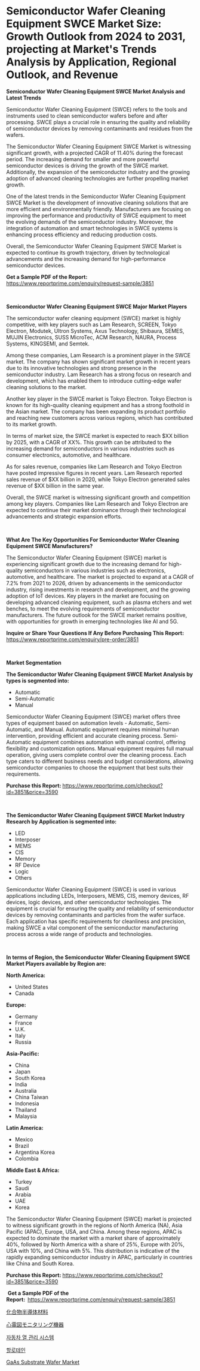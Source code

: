 <p><h1>Semiconductor Wafer Cleaning Equipment SWCE Market Size: Growth Outlook from 2024 to 2031, projecting at Market's Trends Analysis by Application, Regional Outlook, and Revenue</h1></p><p><strong>Semiconductor Wafer Cleaning Equipment SWCE Market Analysis and Latest Trends</strong></p>
<p><p>Semiconductor Wafer Cleaning Equipment (SWCE) refers to the tools and instruments used to clean semiconductor wafers before and after processing. SWCE plays a crucial role in ensuring the quality and reliability of semiconductor devices by removing contaminants and residues from the wafers.</p><p>The Semiconductor Wafer Cleaning Equipment SWCE Market is witnessing significant growth, with a projected CAGR of 11.40% during the forecast period. The increasing demand for smaller and more powerful semiconductor devices is driving the growth of the SWCE market. Additionally, the expansion of the semiconductor industry and the growing adoption of advanced cleaning technologies are further propelling market growth.</p><p>One of the latest trends in the Semiconductor Wafer Cleaning Equipment SWCE Market is the development of innovative cleaning solutions that are more efficient and environmentally friendly. Manufacturers are focusing on improving the performance and productivity of SWCE equipment to meet the evolving demands of the semiconductor industry. Moreover, the integration of automation and smart technologies in SWCE systems is enhancing process efficiency and reducing production costs.</p><p>Overall, the Semiconductor Wafer Cleaning Equipment SWCE Market is expected to continue its growth trajectory, driven by technological advancements and the increasing demand for high-performance semiconductor devices.</p></p>
<p><strong>Get a Sample PDF of the Report:&nbsp;</strong> <a href="https://www.reportprime.com/enquiry/request-sample/3851">https://www.reportprime.com/enquiry/request-sample/3851</a></p>
<p>&nbsp;</p>
<p><strong>Semiconductor Wafer Cleaning Equipment SWCE Major Market Players</strong></p>
<p><p>The semiconductor wafer cleaning equipment (SWCE) market is highly competitive, with key players such as Lam Research, SCREEN, Tokyo Electron, Modutek, Ultron Systems, Axus Technology, Shibaura, SEMES, MUJIN Electronics, SUSS MicroTec, ACM Research, NAURA, Process Systems, KINGSEMI, and Semtek.</p><p>Among these companies, Lam Research is a prominent player in the SWCE market. The company has shown significant market growth in recent years due to its innovative technologies and strong presence in the semiconductor industry. Lam Research has a strong focus on research and development, which has enabled them to introduce cutting-edge wafer cleaning solutions to the market.</p><p>Another key player in the SWCE market is Tokyo Electron. Tokyo Electron is known for its high-quality cleaning equipment and has a strong foothold in the Asian market. The company has been expanding its product portfolio and reaching new customers across various regions, which has contributed to its market growth.</p><p>In terms of market size, the SWCE market is expected to reach $XX billion by 2025, with a CAGR of XX%. This growth can be attributed to the increasing demand for semiconductors in various industries such as consumer electronics, automotive, and healthcare.</p><p>As for sales revenue, companies like Lam Research and Tokyo Electron have posted impressive figures in recent years. Lam Research reported sales revenue of $XX billion in 2020, while Tokyo Electron generated sales revenue of $XX billion in the same year.</p><p>Overall, the SWCE market is witnessing significant growth and competition among key players. Companies like Lam Research and Tokyo Electron are expected to continue their market dominance through their technological advancements and strategic expansion efforts.</p></p>
<p>&nbsp;</p>
<p><strong>What Are The Key Opportunities For Semiconductor Wafer Cleaning Equipment SWCE Manufacturers?</strong></p>
<p><p>The Semiconductor Wafer Cleaning Equipment (SWCE) market is experiencing significant growth due to the increasing demand for high-quality semiconductors in various industries such as electronics, automotive, and healthcare. The market is projected to expand at a CAGR of 7.2% from 2021 to 2026, driven by advancements in the semiconductor industry, rising investments in research and development, and the growing adoption of IoT devices. Key players in the market are focusing on developing advanced cleaning equipment, such as plasma etchers and wet benches, to meet the evolving requirements of semiconductor manufacturers. The future outlook for the SWCE market remains positive, with opportunities for growth in emerging technologies like AI and 5G.</p></p>
<p><strong>Inquire or Share Your Questions If Any Before Purchasing This Report:</strong> <a href="https://www.reportprime.com/enquiry/pre-order/3851">https://www.reportprime.com/enquiry/pre-order/3851</a></p>
<p>&nbsp;</p>
<p><strong>Market Segmentation</strong></p>
<p><strong>The Semiconductor Wafer Cleaning Equipment SWCE Market Analysis by types is segmented into:</strong></p>
<p><ul><li>Automatic</li><li>Semi-Automatic</li><li>Manual</li></ul></p>
<p><p>Semiconductor Wafer Cleaning Equipment (SWCE) market offers three types of equipment based on automation levels - Automatic, Semi-Automatic, and Manual. Automatic equipment requires minimal human intervention, providing efficient and accurate cleaning process. Semi-Automatic equipment combines automation with manual control, offering flexibility and customization options. Manual equipment requires full manual operation, giving users complete control over the cleaning process. Each type caters to different business needs and budget considerations, allowing semiconductor companies to choose the equipment that best suits their requirements.</p></p>
<p><strong>Purchase this Report:&nbsp;</strong><a href="https://www.reportprime.com/checkout?id=3851&price=3590">https://www.reportprime.com/checkout?id=3851&price=3590</a></p>
<p>&nbsp;</p>
<p><strong>The Semiconductor Wafer Cleaning Equipment SWCE Market Industry Research by Application is segmented into:</strong></p>
<p><ul><li>LED</li><li>Interposer</li><li>MEMS</li><li>CIS</li><li>Memory</li><li>RF Device</li><li>Logic</li><li>Others</li></ul></p>
<p><p>Semiconductor Wafer Cleaning Equipment (SWCE) is used in various applications including LEDs, Interposers, MEMS, CIS, memory devices, RF devices, logic devices, and other semiconductor technologies. The equipment is crucial for ensuring the quality and reliability of semiconductor devices by removing contaminants and particles from the wafer surface. Each application has specific requirements for cleanliness and precision, making SWCE a vital component of the semiconductor manufacturing process across a wide range of products and technologies.</p></p>
<p>&nbsp;</p>
<p><strong>In terms of Region, the Semiconductor Wafer Cleaning Equipment SWCE Market Players available by Region are:</strong></p>
<p>
    <p> <strong> North America: </strong>
        <ul>
            <li>United States</li>
            <li>Canada</li>
        </ul>
        </p> 
    <p> <strong> Europe: </strong>
        <ul>
            <li>Germany</li>
            <li>France</li>
            <li>U.K.</li>
            <li>Italy</li>
            <li>Russia</li>
        </ul>
        </p> 
    <p> <strong> Asia-Pacific: </strong>
        <ul>
            <li>China</li>
            <li>Japan</li>
            <li>South Korea</li>
            <li>India</li>
            <li>Australia</li>
            <li>China Taiwan</li>
            <li>Indonesia</li>
            <li>Thailand</li>
            <li>Malaysia</li>
        </ul>
        </p> 
    <p> <strong> Latin America: </strong>
        <ul>
            <li>Mexico</li>
            <li>Brazil</li>
            <li>Argentina Korea</li>
            <li>Colombia</li>
        </ul>
        </p> 
    <p> <strong> Middle East & Africa: </strong>
        <ul>
            <li>Turkey</li>
            <li>Saudi</li>
            <li>Arabia</li>
            <li>UAE</li>
            <li>Korea</li>
        </ul>
    </p>
    </p>
<p><p>The Semiconductor Wafer Cleaning Equipment (SWCE) market is projected to witness significant growth in the regions of North America (NA), Asia Pacific (APAC), Europe, USA, and China. Among these regions, APAC is expected to dominate the market with a market share of approximately 40%, followed by North America with a share of 25%, Europe with 20%, USA with 10%, and China with 5%. This distribution is indicative of the rapidly expanding semiconductor industry in APAC, particularly in countries like China and South Korea.</p></p>
<p><strong>Purchase this Report: </strong><a href="https://www.reportprime.com/checkout?id=3851&price=3590">https://www.reportprime.com/checkout?id=3851&price=3590</a></p>
<p>&nbsp;<strong>Get a Sample PDF of the Report:&nbsp;&nbsp;</strong><a href="https://www.reportprime.com/enquiry/request-sample/3851">https://www.reportprime.com/enquiry/request-sample/3851</a></p>
<p><strong></strong></p>
<p><p><a href="https://github.com/avwofrml53535/Market-Research-Report-List-1/blob/main/839914614734.md">化合物半導体材料</a></p><p><a href="https://medium.com/@opalkilback2023/ecg%E3%83%A2%E3%83%8B%E3%82%BF%E3%83%AA%E3%83%B3%E3%82%B0%E8%A3%85%E7%BD%AE%E5%B8%82%E5%A0%B4%E3%81%AE%E5%88%86%E6%9E%90%E3%81%A82024%E5%B9%B4%E3%81%8B%E3%82%892031%E5%B9%B4%E3%81%BE%E3%81%A7%E3%81%AE%E4%BA%88%E6%B8%AC%E3%81%95%E3%82%8C%E3%81%9F%E8%A6%8F%E6%A8%A1-3656ec2772b3">心電図モニタリング機器</a></p><p><a href="https://medium.com/@bubblebutt879567/%EC%9E%90%EB%8F%99%EC%B0%A8-%EC%97%B4%EA%B4%80%EB%A6%AC-%EC%8B%9C%EC%8A%A4%ED%85%9C-%EC%8B%9C%EC%9E%A5-%EA%B2%BD%EC%9F%81-%EB%B6%84%EC%84%9D-%EC%8B%9C%EC%9E%A5-%ED%8A%B8%EB%A0%8C%EB%93%9C-%EB%B0%8F-2031%EB%85%84%EA%B9%8C%EC%A7%80%EC%9D%98-%EC%98%88%EC%B8%A1-b9779b24b1d7">자동차 열 관리 시스템</a></p><p><a href="https://github.com/TrevorKruvalis5678/Market-Research-Report-List-1/blob/main/693740113800.md">할로테인</a></p><p><a href="https://github.com/elizabethdagraca/Market-Research-Report-List-2/blob/main/gaas-substrate-wafer-market.md">GaAs Substrate Wafer Market</a></p></p>
